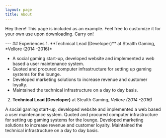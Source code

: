 ```yaml
---
layout: page
title: About
---
```


<p class="message">
  Hey there! This page is included as an example. Feel free to customize it for your own use upon downloading. Carry on!
</p>
---
## Experiences
1. **Technical Lead (Developer)** at Stealth Gaming, *Vellore (2014 -2016)*

   * A social gaming start-up, developed website and implemented a web based a user maintenance system.
   * Quoted and procured computer infrastructure for setting up gaming systems for the lounge.
   * Developed marketing solutions to increase revenue and customer loyalty.
   * Maintained the technical infrastructure on a day to day basis.


2. **Technical Lead (Developer)** at Stealth Gaming, *Vellore (2014 -2016)*

A social gaming start-up, developed website and implemented a web based a user maintenance system. Quoted and procured computer infrastructure for setting up gaming systems for the lounge. Developed marketing solutions to increase revenue and customer loyalty. Maintained the technical infrastructure on a day to day basis.




